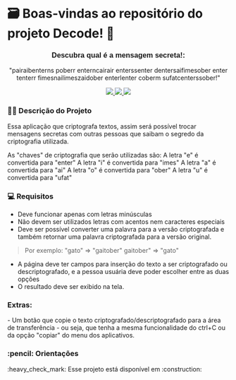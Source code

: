 # 🗃️ Boas-vindas ao repositório do projeto Decode! 🌟


<h3 align="center" style="font-weight: 900; font-family: Arial, sans-serif;"> Descubra qual é a mensagem secreta!: </h3>

<p align="center">
"pairaibenterns poberr enterncairair enterssenter dentersaifimesober enter tenterr fimesnailimeszaidober enterlenter coberm sufatcenterssober!" </p>

<p align="center">
     <a alt="JavaScript" href="https://www.javascript.com/" target="_blank">
        <img src="https://img.shields.io/badge/JavaScript-F0DB4F?style=for-the-badge&logo=javascript&logoColor=323330" />
    </a>
     <a alt="HTML" href="https://html.spec.whatwg.org/dev/" target="_blank">
        <img src="https://img.shields.io/badge/HTML5-E34c26?style=for-the-badge&logo=html5&logoColor=white" />
    </a>
    <a alt="CSS" href="https://html.spec.whatwg.org/dev/" target="_blank">
        <img src="https://img.shields.io/badge/CSS3-2965f1?style=for-the-badge&logo=css3&logoColor=white" />
    </a>
</p>

<h3>🧑‍💻 Descrição do Projeto</h3>

Essa aplicação que criptografa textos, assim será possível trocar mensagens secretas com outras pessoas que saibam o segredo da criptografia utilizada.

As "chaves" de criptografia que serão utilizadas são:
A letra "e" é convertida para "enter"
A letra "i" é convertida para "imes"
A letra "a" é convertida para "ai"
A letra "o" é convertida para "ober"
A letra "u" é convertida para "ufat"

<h3>💻 Requisitos</h3>

- Deve funcionar apenas com letras minúsculas
- Não devem ser utilizados letras com acentos nem caracteres especiais
- Deve ser possível converter uma palavra para a versão criptografada e também retornar uma palavra criptografada para a versão original. 

> Por exemplo:
> "gato" => "gaitober"
> gaitober" => "gato"

- A página deve ter campos para inserção do texto a ser criptografado ou descriptografado, e a pessoa usuária deve poder escolher entre as duas opções
- O resultado deve ser exibido na tela.

<h3>Extras:</h3>
- Um botão que copie o texto criptografado/descriptografado para a área de transferência - ou seja, que tenha a mesma funcionalidade do ctrl+C ou da opção "copiar" do menu dos aplicativos.     

<h3> :pencil: Orientações </h3>

<p> :heavy_check_mark: Esse projeto está disponível em :construction: </p>